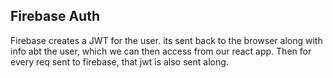 ## Firebase Auth
Firebase creates a JWT for the user. its sent back to the browser along with info abt the user, which we can then access from our react app. Then for every req sent to firebase, that jwt is also sent along.